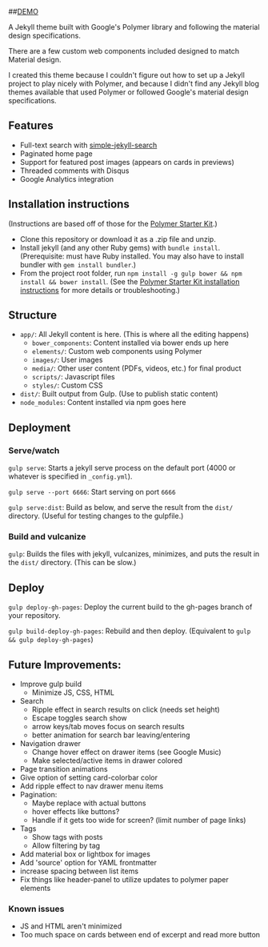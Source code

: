 ##[DEMO](http://juliaebert.com/jekyll-polymer)

A Jekyll theme built with Google's Polymer library and following the material design specifications.

There are a few custom web components included designed to match Material design.

I created this theme because I couldn't figure out how to set up a Jekyll project to play nicely with Polymer, and because I didn't find any Jekyll blog themes available that used Polymer or followed Google's material design specifications.

## Features

- Full-text search with [simple-jekyll-search](https://github.com/christian-fei/Simple-Jekyll-Search)
- Paginated home page
- Support for featured post images (appears on cards in previews)
- Threaded comments with Disqus
- Google Analytics integration

## Installation instructions

(Instructions are based off of those for the [Polymer Starter Kit](https://github.com/PolymerElements/polymer-starter-kit).)

- Clone this repository or download it as a .zip file and unzip.
- Install jekyll (and any other Ruby gems) with `bundle install`. (Prerequisite: must have Ruby installed. You may also have to install bundler with `gem install bundler`.)
- From the project root folder, run `npm install -g gulp bower && npm install && bower install`. (See the [Polymer Starter Kit installation instructions](https://github.com/PolymerElements/polymer-starter-kit#install-dependencies) for more details or troubleshooting.)

## Structure

- `app/`: All Jekyll content is here. (This is where all the editing happens)
  - `bower_components`: Content installed via bower ends up here
  - `elements/`: Custom web components using Polymer
  - `images/`: User images
  - `media/`: Other user content (PDFs, videos, etc.) for final product
  - `scripts/`: Javascript files
  - `styles/`: Custom CSS
- `dist/`: Built output from Gulp. (Use to publish static content)
- `node_modules`: Content installed via npm goes here

## Deployment

### Serve/watch

`gulp serve`: Starts a jekyll serve process on the default port (4000 or whatever is specified in `_config.yml`).

`gulp serve --port 6666`: Start serving on port `6666`

`gulp serve:dist`: Build as below, and serve the result from the `dist/` directory. (Useful for testing changes to the gulpfile.)

### Build and vulcanize

`gulp`: Builds the files with jekyll, vulcanizes, minimizes, and puts the result in the `dist/` directory. (This can be slow.)

## Deploy

`gulp deploy-gh-pages`: Deploy the current build to the gh-pages branch of your repository.

`gulp build-deploy-gh-pages`: Rebuild and then deploy. (Equivalent to `gulp && gulp deploy-gh-pages`)

## Future Improvements:

- Improve gulp build
    - Minimize JS, CSS, HTML
- Search
    - Ripple effect in search results on click (needs set height)
    - Escape toggles search show
    - arrow keys/tab moves focus on search results
    - better animation for search bar leaving/entering
- Navigation drawer
    - Change hover effect on drawer items (see Google Music)
    - Make selected/active items in drawer colored
- Page transition animations
- Give option of setting card-colorbar color
- Add ripple effect to nav drawer menu items
- Pagination:
    - Maybe replace with actual buttons
    - hover effects like buttons?
    - Handle if it gets too wide for screen? (limit number of page links)
- Tags
    - Show tags with posts
    - Allow filtering by tag
- Add material box or lightbox for images
- Add 'source' option for YAML frontmatter
- increase spacing between list items
- Fix things like header-panel to utilize updates to polymer paper elements

### Known issues

- JS and HTML aren't minimized
- Too much space on cards between end of excerpt and read more button